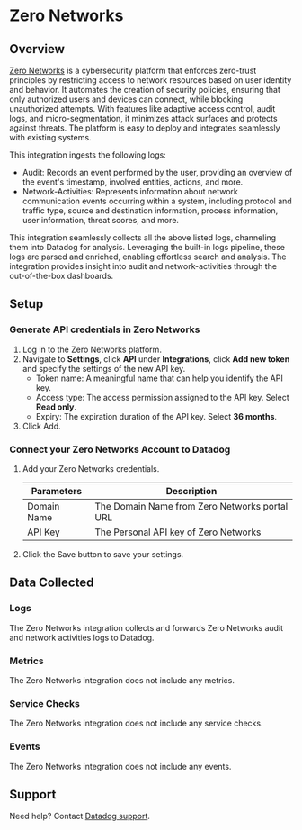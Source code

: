 # Zero Networks

## Overview

[Zero Networks][1] is a cybersecurity platform that enforces zero-trust principles by restricting access to network resources based on user identity and behavior. It automates the creation of security policies, ensuring that only authorized users and devices can connect, while blocking unauthorized attempts. With features like adaptive access control, audit logs, and micro-segmentation, it minimizes attack surfaces and protects against threats. The platform is easy to deploy and integrates seamlessly with existing systems.

This integration ingests the following logs:

- Audit: Records an event performed by the user, providing an overview of the event's timestamp, involved entities, actions, and more.
- Network-Activities: Represents information about network communication events occurring within a system, including protocol and traffic type, source and destination information, process information, user information, threat scores, and more.

This integration seamlessly collects all the above listed logs, channeling them into Datadog for analysis. Leveraging the built-in logs pipeline, these logs are parsed and enriched, enabling effortless search and analysis. The integration provides insight into audit and network-activities through the out-of-the-box dashboards.

## Setup

### Generate API credentials in Zero Networks

1. Log in to the Zero Networks platform.
2. Navigate to **Settings**, click **API** under **Integrations**, click **Add new token** and specify the settings of the new API key.
    - Token name: A meaningful name that can help you identify the API key.
    - Access type: The access permission assigned to the API key. Select **Read only**.
    - Expiry: The expiration duration of the API key. Select **36 months**.
3. Click Add.

### Connect your Zero Networks Account to Datadog

1. Add your Zero Networks credentials.

    | Parameters                            | Description                                                  |
    | ------------------------------------- | ------------------------------------------------------------ |
    | Domain Name                           | The Domain Name from Zero Networks portal URL                 |
    | API Key                               | The Personal API key of Zero Networks                         |

2. Click the Save button to save your settings.

## Data Collected

### Logs

The Zero Networks integration collects and forwards Zero Networks audit and network activities logs to Datadog.

### Metrics

The Zero Networks integration does not include any metrics.

### Service Checks

The Zero Networks integration does not include any service checks.

### Events

The Zero Networks integration does not include any events.

## Support

Need help? Contact [Datadog support][2].

[1]: https://zeronetworks.com/
[2]: https://docs.datadoghq.com/help/